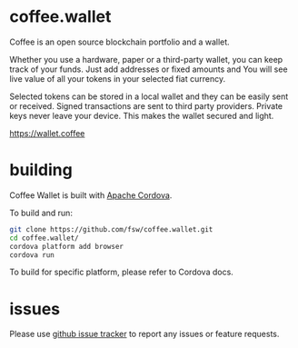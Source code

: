 # coffee.wallet

Coffee is an open source blockchain portfolio and a wallet.

Whether you use a hardware, paper or a third-party wallet, you can keep track of your funds. Just add addresses or fixed amounts and You will see live value of all your tokens in your selected fiat currency. 

Selected tokens can be stored in a local wallet and they can be easily sent or received. Signed transactions are sent to third party providers. Private keys never leave your device. This makes the wallet secured and light.

https://wallet.coffee

# building

Coffee Wallet is built with [Apache Cordova](https://cordova.apache.org/). 

To build and run:

```bash
git clone https://github.com/fsw/coffee.wallet.git
cd coffee.wallet/
cordova platform add browser
cordova run
```

To build for specific platform, please refer to Cordova docs.

# issues

Please use [github issue tracker](https://github.com/fsw/coffee.wallet/issues) to report any issues or feature requests.

